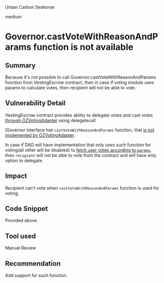 Urban Carbon Seahorse

medium

# Governor.castVoteWithReasonAndParams function is not available

## Summary
Because it's not possible to call Governor.castVoteWithReasonAndParams function from VestingEscrow contract, then in case if voting module uses params to calculate votes, then recipient will not be able to vote.
## Vulnerability Detail
VestingEscrow contract provides ability to delegate votes and cast votes [through OZVotingAdapter](https://github.com/sherlock-audit/2024-01-rio-vesting-escrow/blob/main/rio-vesting-escrow/src/VestingEscrow.sol#L148-L163) using delegatecall.

IGovernor interface has `castVoteWithReasonAndParams` function, that [is not implemented by OZVotingAdapter](https://github.com/sherlock-audit/2024-01-rio-vesting-escrow/blob/main/rio-vesting-escrow/src/adaptors/OZVotingAdaptor.sol#L42-L66).

In case if DAO will have implementation that only uses such function for voting(all other will be disabled) to [fetch user votes according to `params`](https://github.com/OpenZeppelin/openzeppelin-contracts/blob/master/contracts/governance/Governor.sol#L247), then `recipient` will not be able to vote from the contract and will have only option to delegate.
## Impact
Recipient can't vote when `castVoteWithReasonAndParams` function is used for voting.
## Code Snippet
Provided above
## Tool used

Manual Review

## Recommendation
Add support for such function.